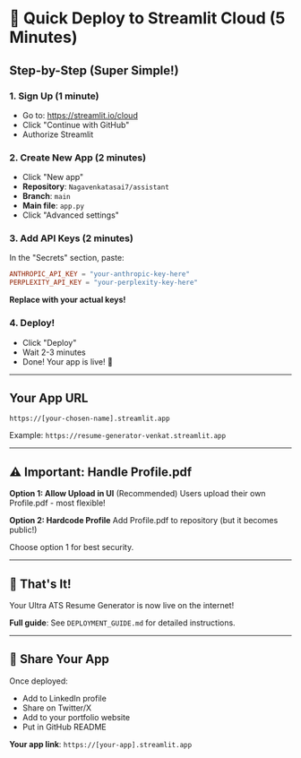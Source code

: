 # 🚀 Quick Deploy to Streamlit Cloud (5 Minutes)

## Step-by-Step (Super Simple!)

### 1. Sign Up (1 minute)
- Go to: https://streamlit.io/cloud
- Click "Continue with GitHub"
- Authorize Streamlit

### 2. Create New App (2 minutes)
- Click "New app"
- **Repository**: `Nagavenkatasai7/assistant`
- **Branch**: `main`
- **Main file**: `app.py`
- Click "Advanced settings"

### 3. Add API Keys (2 minutes)
In the "Secrets" section, paste:

```toml
ANTHROPIC_API_KEY = "your-anthropic-key-here"
PERPLEXITY_API_KEY = "your-perplexity-key-here"
```

**Replace with your actual keys!**

### 4. Deploy!
- Click "Deploy"
- Wait 2-3 minutes
- Done! Your app is live! 🎉

---

## Your App URL
`https://[your-chosen-name].streamlit.app`

Example: `https://resume-generator-venkat.streamlit.app`

---

## ⚠️ Important: Handle Profile.pdf

**Option 1: Allow Upload in UI** (Recommended)
Users upload their own Profile.pdf - most flexible!

**Option 2: Hardcode Profile**
Add Profile.pdf to repository (but it becomes public!)

Choose option 1 for best security.

---

## 🎯 That's It!

Your Ultra ATS Resume Generator is now live on the internet!

**Full guide**: See `DEPLOYMENT_GUIDE.md` for detailed instructions.

---

## 📱 Share Your App

Once deployed:
- Add to LinkedIn profile
- Share on Twitter/X
- Add to your portfolio website
- Put in GitHub README

**Your app link**: `https://[your-app].streamlit.app`
